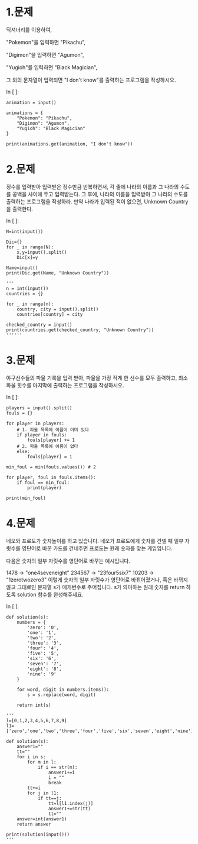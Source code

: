 # 1.문제

딕셔너리를 이용하여,

"Pokemon"을 입력하면 "Pikachu",

"Digimon"을 입력하면 "Agumon",

"Yugioh"를 입력하면 "Black Magician",

그 외의 문자열이 입력되면 "I don't know"를 출력하는 프로그램을 작성하시오.

In [ ]:

```
animation = input()

animations = {
    "Pokemon": "Pikachu",
    "Digimon": "Agumon",
    "Yugioh": "Black Magician"
}

print(animations.get(animation, "I don't know"))
```

# 2.문제

정수를 입력받아 입력받은 정수만큼 반복하면서, 각 줄에 나라의 이름과 그 나라의 수도를 공백을 사이에 두고 입력받는다. 그 후에, 나라의 이름을 입력받아 그 나라의 수도를 출력하는 프로그램을 작성하라. 만약 나라가 입력된 적이 없으면, Unknown Country을 출력한다.

In [ ]:

```
N=int(input())

Dic={}
for _ in range(N):
    x,y=input().split()
    Dic[x]=y

Name=input()
print(Dic.get(Name, "Unknown Country"))

'''
n = int(input())
countries = {}

for _ in range(n):
    country, city = input().split()
    countries[country] = city

checked_country = input()
print(countries.get(checked_country, "Unknown Country"))
''''''
```

# 3.문제

야구선수들의 파울 기록을 입력 받아, 파울을 가장 적게 한 선수를 모두 출력하고, 최소 파울 횟수를 마지막에 출력하는 프로그램을 작성하시오.

In [ ]:

```
players = input().split()
fouls = {}

for player in players:
    # 1. 파울 목록에 이름이 이미 있다
    if player in fouls:
        fouls[player] += 1
    # 2. 파울 목록에 이름이 없다
    else:
        fouls[player] = 1

min_foul = min(fouls.values()) # 2

for player, foul in fouls.items():
    if foul == min_foul:
        print(player)

print(min_foul)

```

# 4.문제

네오와 프로도가 숫자놀이를 하고 있습니다. 네오가 프로도에게 숫자를 건넬 때 일부 자릿수를 영단어로 바꾼 카드를 건네주면 프로도는 원래 숫자를 찾는 게임입니다.

다음은 숫자의 일부 자릿수를 영단어로 바꾸는 예시입니다.

1478 → "one4seveneight" 234567 → "23four5six7" 10203 → "1zerotwozero3" 이렇게 숫자의 일부 자릿수가 영단어로 바뀌어졌거나, 혹은 바뀌지 않고 그대로인 문자열 s가 매개변수로 주어집니다. s가 의미하는 원래 숫자를 return 하도록 solution 함수를 완성해주세요.

In [ ]:

```
def solution(s):
    numbers = {
        'zero': '0',
        'one': '1',
        'two': '2',
        'three': '3',
        'four': '4',
        'five': '5',
        'six': '6',
        'seven': '7',
        'eight': '8',
        'nine': '9'
    }
    
    for word, digit in numbers.items():
        s = s.replace(word, digit)
    
    return int(s)

'''
l=[0,1,2,3,4,5,6,7,8,9]
l1=['zero','one','two','three','four','five','six','seven','eight','nine']

def solution(s):
    answer1=""
    tt=""
    for i in s:
        for m in l:
            if i == str(m):
                answer1+=i
                i = ""
                break
        tt+=i
        for j in l1:
            if tt==j:
                tt=l[l1.index(j)]
                answer1+=str(tt)
                tt=""
    answer=int(answer1)
    return answer

print(solution(input()))
'''
```